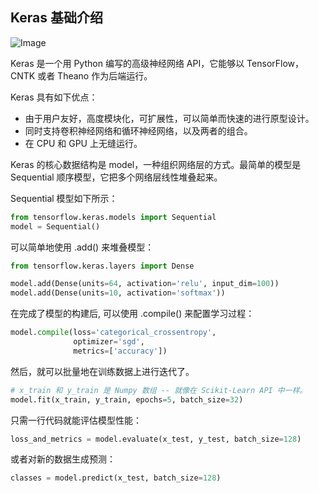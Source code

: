 ## Keras 基础介绍

![Image](https://imgbed.momodel.cn/20200112152635.png)

Keras 是一个用 Python 编写的高级神经网络 API，它能够以 TensorFlow，CNTK 或者 Theano 作为后端运行。

Keras 具有如下优点：

- 由于用户友好，高度模块化，可扩展性，可以简单而快速的进行原型设计。
- 同时支持卷积神经网络和循环神经网络，以及两者的组合。
- 在 CPU 和 GPU 上无缝运行。



Keras 的核心数据结构是 model，一种组织网络层的方式。最简单的模型是 Sequential 顺序模型，它把多个网络层线性堆叠起来。

Sequential 模型如下所示：

```python
from tensorflow.keras.models import Sequential
model = Sequential()
```

可以简单地使用 .add() 来堆叠模型：

```python
from tensorflow.keras.layers import Dense

model.add(Dense(units=64, activation='relu', input_dim=100))
model.add(Dense(units=10, activation='softmax'))
```

在完成了模型的构建后, 可以使用 .compile() 来配置学习过程：

```python
model.compile(loss='categorical_crossentropy',
              optimizer='sgd',
              metrics=['accuracy'])
```

然后，就可以批量地在训练数据上进行迭代了。

```python
# x_train 和 y_train 是 Numpy 数组 -- 就像在 Scikit-Learn API 中一样。
model.fit(x_train, y_train, epochs=5, batch_size=32)
```

只需一行代码就能评估模型性能：

```python
loss_and_metrics = model.evaluate(x_test, y_test, batch_size=128)
```

或者对新的数据生成预测：

```python
classes = model.predict(x_test, batch_size=128)
```

